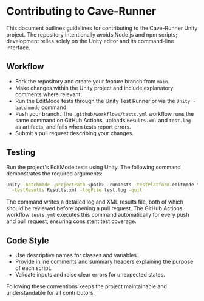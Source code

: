 # Contributing to Cave-Runner

<!--
  Contributing guidelines for the Cave-Runner project.
  This document now describes the automated GitHub Actions workflow
  that executes Unity EditMode tests and preserves the results.
-->

This document outlines guidelines for contributing to the Cave-Runner
Unity project. The repository intentionally avoids Node.js and npm
scripts; development relies solely on the Unity editor and its
command-line interface.

## Workflow

- Fork the repository and create your feature branch from `main`.
- Make changes within the Unity project and include explanatory comments where
  relevant.
- Run the EditMode tests through the Unity Test Runner or via the
  `Unity -batchmode` command.
- Push your branch. The `.github/workflows/tests.yml` workflow runs the same
  command on GitHub Actions, uploads `Results.xml` and `test.log` as
  artifacts, and fails when tests report errors.
- Submit a pull request describing your changes.

## Testing

Run the project's EditMode tests using Unity. The following command
demonstrates the required arguments:

```bash
Unity -batchmode -projectPath <path> -runTests -testPlatform editmode \
  -testResults Results.xml -logFile test.log -quit
```

The command writes a detailed log and XML results file, both of which should be
reviewed before opening a pull request. The GitHub Actions workflow
`tests.yml` executes this command automatically for every push and pull
request, ensuring consistent test coverage.

## Code Style

- Use descriptive names for classes and variables.
- Provide inline comments and summary headers explaining the purpose of each
  script.
- Validate inputs and raise clear errors for unexpected states.

Following these conventions keeps the project maintainable and
understandable for all contributors.
